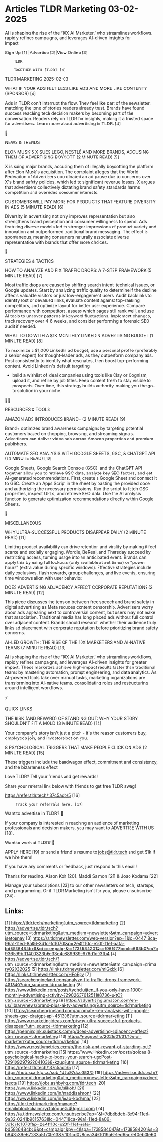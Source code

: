 # Articles TLDR Marketing 03-02-2025

AI is shaping the rise of the ‘10X AI Marketer,’ who streamlines
workflows, rapidly refines campaigns, and leverages AI-driven insights
for
impact ‌ ‌ ‌ ‌ ‌ ‌ ‌ ‌ ‌ ‌ ‌ ‌ ‌ ‌ ‌ ‌ ‌ ‌ ‌ ‌ ‌ ‌ ‌ ‌ ‌ ‌  ‌ ‌ ‌ ‌ ‌ ‌ ‌ ‌ ‌ ‌ ‌ ‌ ‌ ‌ ‌ ‌ ‌ ‌ ‌ ‌ ‌ ‌ ‌ ‌ ‌ ‌ 


 Sign Up [1] |Advertise [2]|View Online [3] 

		TLDR 

		TOGETHER WITH [TLDR] [4]

TLDR MARKETING 2025-02-03

 WHAT IF YOUR ADS FELT LESS LIKE ADS AND MORE LIKE CONTENT? (SPONSOR)
[4] 

 Ads in TLDR don't interrupt the flow. They feel like part of the
newsletter, matching the tone of stories readers already trust. Brands
have found success reaching tech decision makers by becoming part of
the conversation. Readers rely on TLDR for insights, making it a
trusted space for advertisers. Learn more about advertising in TLDR.
[4] 

📱 

NEWS & TRENDS

 ELON MUSK'S X SUES LEGO, NESTLÉ AND MORE BRANDS, ACCUSING THEM OF
ADVERTISING BOYCOTT (2 MINUTE READ) [5] 

 X is suing major brands, accusing them of illegally boycotting the
platform after Elon Musk's acquisition. The complaint alleges that the
World Federation of Advertisers coordinated an ad pause due to
concerns over X's brand safety policies, which led to significant
revenue losses. X argues that advertisers collectively dictating brand
safety standards harms competition and overrides consumer interests. 

 CUSTOMERS WILL PAY MORE FOR PRODUCTS THAT FEATURE DIVERSITY IN ADS (5
MINUTE READ) [6] 

 Diversity in advertising not only improves representation but also
strengthens brand perception and consumer willingness to spend. Ads
featuring diverse models led to stronger impressions of product
variety and innovation and outperformed traditional brand messaging.
The effect is spontaneous, meaning consumers naturally associate
diverse representation with brands that offer more choices. 

🚀 

STRATEGIES & TACTICS

 HOW TO ANALYZE AND FIX TRAFFIC DROPS: A 7-STEP FRAMEWORK (5 MINUTE
READ) [7] 

 Most traffic drops are caused by shifting search intent, technical
issues, or Google updates. Start by analyzing traffic quality to
determine if the decline affects valuable visitors or just
low-engagement users. Audit backlinks to identify lost or devalued
links, evaluate content against top-ranking competitors, and optimize
layout for better user experience. Compare performance with
competitors, assess which pages still rank well, and use AI tools to
uncover patterns in keyword fluctuations. Implement changes, track
recovery over 4-6 weeks, and consider performing a forensic SEO audit
if needed. 

 WHAT TO DO WITH A $1K MONTHLY LINKEDIN ADVERTISING BUDGET (1 MINUTE
READ) [8] 

 To maximize a $1,000 LinkedIn ad budget, use a personal profile
(preferably a senior expert) for thought-leader ads, as they
outperform company ads. Post consistently to identify what resonates,
then boost top-performing content. Avoid LinkedIn's default targeting
- build a wishlist of ideal companies using tools like Clay or
Cognism, upload it, and refine by job titles. Keep content fresh to
stay visible to prospects. Over time, this strategy builds authority,
making you the go-to solution in your niche. 

🧑‍💻 

RESOURCES & TOOLS

 AMAZON ADS INTRODUCES BRAND+ (2 MINUTE READ) [9] 

 Brand+ optimizes brand awareness campaigns by targeting potential
customers based on shopping, browsing, and streaming signals.
Advertisers can deliver video ads across Amazon properties and premium
publishers. 

 AUTOMATE SEO ANALYSIS WITH GOOGLE SHEETS, GSC, & CHATGPT API (14
MINUTE READ) [10] 

 Google Sheets, Google Search Console (GSC), and the ChatGPT API
together allow you to retrieve GSC data, analyze key SEO factors, and
get AI-generated recommendations. First, create a Google Sheet and
connect it to GSC. Create an Apps Script in the sheet by pasting the
provided code and authorizing the necessary permissions. Run the
script to fetch GSC properties, inspect URLs, and retrieve SEO data.
Use the AI analysis function to generate optimization recommendations
directly within Google Sheets. 

🎁 

MISCELLANEOUS

 WHY ULTRA-SUCCESSFUL PRODUCTS DISAPPEAR DAILY (2 MINUTE READ) [11] 

 Limiting product availability can drive retention and virality by
making it feel scarce and socially engaging. Wordle, BeReal, and
Thursday succeed by restricting access, turning usage into an
anticipated event. Brands can apply this by using full lockouts (only
available at set times) or "power hours" (extra value during specific
windows). Effective strategies include daily exclusives, flash
rewards, group challenges, and live events, ensuring time windows
align with user behavior. 

 DOES ADVERTISING ADJACENCY AFFECT CORPORATE REPUTATION? (2 MINUTE
READ) [12] 

 This piece discusses the tension between free speech and brand safety
in digital advertising as Meta reduces content censorship. Advertisers
worry about ads appearing next to controversial content, but users may
not make that association. Traditional media has long placed ads
without full control over adjacent content. Brands should research
whether their audience truly links ad placement with corporate
reputation before prioritizing brand safety concerns. 

 AI-LED GROWTH: THE RISE OF THE 10X MARKETERS AND AI-NATIVE TEAMS (7
MINUTE READ) [13] 

 AI is shaping the rise of the ‘10X AI Marketer,' who streamlines
workflows, rapidly refines campaigns, and leverages AI-driven insights
for greater impact. These marketers achieve high-impact results faster
than traditional teams by mastering automation, prompt engineering,
and data analytics. As AI-powered tools take over manual tasks,
marketing organizations are transforming into AI-native teams,
consolidating roles and restructuring around intelligent workflows. 

⚡ 

QUICK LINKS

 THE RISK (AND REWARD) OF STANDING OUT: WHY YOUR STORY SHOULDN'T FIT A
MOLD (3 MINUTE READ) [14] 

 Your company's story isn't just a pitch - it's the reason customers
buy, employees join, and investors bet on you. 

 8 PSYCHOLOGICAL TRIGGERS THAT MAKE PEOPLE CLICK ON ADS (2 MINUTE
READ) [15] 

 These triggers include the bandwagon effect, commitment and
consistency, and the bizarreness effect 

Love TLDR? Tell your friends and get rewards!

 Share your referral link below with friends to get free TLDR swag! 

 https://refer.tldr.tech/137c5adb/5 [16] 

		 Track your referrals here. [17] 

Want to advertise in TLDR? 📰

 If your company is interested in reaching an audience of marketing
professionals and decision makers, you may want to ADVERTISE WITH US
[18]. 

Want to work at TLDR? 💼

 APPLY HERE [19] or send a friend's resume to jobs@tldr.tech and get
$1k if we hire them! 

 If you have any comments or feedback, just respond to this email! 

Thanks for reading, 
Alison Koh [20], Maddi Salmon [21] & Joao Kodama [22] 

 Manage your subscriptions [23] to our other newsletters on tech,
startups, and programming. Or if TLDR Marketing isn't for you, please
unsubscribe [24]. 

 

Links:
------
[1] https://tldr.tech/marketing?utm_source=tldrmarketing
[2] https://advertise.tldr.tech?utm_source=tldrmarketing&utm_medium=newsletter&utm_campaign=advertisetopnav
[3] https://a.tldrnewsletter.com/web-version?ep=1&lc=044718ca-96a1-11ed-8a06-3d1cefc1070f&p=2e4f110c-e20f-11ef-aafa-bd5836484bc6&pt=campaign&t=1738584201&s=f96f977becbe668b07ea7e936599bff1400323b6e33e4c889939e976d1d03fb4
[4] https://advertise.tldr.tech/?utm_source=tldrmarketing&utm_medium=newsletter&utm_campaign=primary02032025
[5] https://links.tldrnewsletter.com/miGxbk
[6] https://links.tldrnewsletter.com/HFoEpv
[7] https://searchengineland.com/analyze-fix-traffic-drops-framework-451340?utm_source=tldrmarketing
[8] https://www.linkedin.com/posts/tycholuijten_if-you-only-have-1000-monthly-advertising-activity-7290263761251188736-u-tC?utm_source=tldrmarketing
[9] https://advertising.amazon.com/en-us/library/news/brand-plus-ai-tv-advertising/?utm_source=tldrmarketing
[10] https://searchengineland.com/automate-seo-analysis-with-google-sheets-gsc-chatgpt-api-451306?utm_source=tldrmarketing
[11] https://www.marketingideas.com/p/why-ultra-successful-products-disappear?utm_source=tldrmarketing
[12] https://penningink.substack.com/p/does-advertising-adjacency-affect?utm_source=tldrmarketing
[13] https://nogood.io/2025/01/31/10x-ai-marketer/?utm_source=tldrmarketing
[14] https://www.mostlymetrics.com/p/the-risk-and-reward-of-standing-out?utm_source=tldrmarketing
[15] https://www.linkedin.com/posts/golcas_8-psychological-hacks-to-boost-your-search-ugcPost-7291092979220410368-kzuq?utm_source=tldrmarketing
[16] https://refer.tldr.tech/137c5adb/5
[17] https://hub.sparklp.co/sub_1d5b97dcd683/5
[18] https://advertise.tldr.tech/?utm_source=tldrmarketing&utm_medium=newsletter&utm_campaign=advertisecta
[19] https://jobs.ashbyhq.com/tldr.tech
[20] https://www.linkedin.com/in/alikoh/
[21] https://www.linkedin.com/in/maddisalmon/
[22] https://www.linkedin.com/in/joao-kodama/
[23] https://tldr.tech/marketing/manage?email=blockchaincryptologue%40gmail.com
[24] https://a.tldrnewsletter.com/unsubscribe?ep=1&l=7dbdbdcb-3e94-11ed-9a32-0241b9615763&lc=044718ca-96a1-11ed-8a06-3d1cefc1070f&p=2e4f110c-e20f-11ef-aafa-bd5836484bc6&pt=campaign&pv=4&spa=1738584047&t=1738584201&s=3b843c39e67233a5f73fe1387c101cd028cea3461019a6e1ed65d7ef0eb0fe60